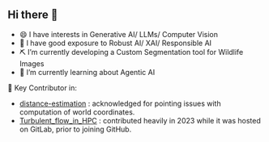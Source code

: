## Hi there 👋

<!--
**Ayrus144/Ayrus144** is a ✨ _special_ ✨ repository because its `README.md` (this file) appears on your GitHub profile.

Here are some ideas to get you started:

- 🔭 I’m currently working on ...
- 🌱 I’m currently learning ...
- 👯 I’m looking to collaborate on ...
- 🤔 I’m looking for help with ...
- 💬 Ask me about ...
- 📫 How to reach me: ...
- 😄 Pronouns: ...
- ⚡ Fun fact: ...
-->

- 😄 I have interests in Generative AI/ LLMs/ Computer Vision
- 🔭 I have good exposure to Robust AI/ XAI/ Responsible AI
- ⛏ I’m currently developing a Custom Segmentation tool for Wildlife Images
- 🌱 I’m currently learning about Agentic AI

💬 Key Contributor in:
- [distance-estimation](https://github.com/timmh/distance-estimation/#acknowledgements) : acknowledged for pointing issues with computation of world coordinates.
- [Turbulent_flow_in_HPC](https://github.com/karthikeya-ms/Turbulent_flow_in_HPC/graphs/contributors) : contributed heavily in 2023 while it was hosted on GitLab, prior to joining GitHub.
